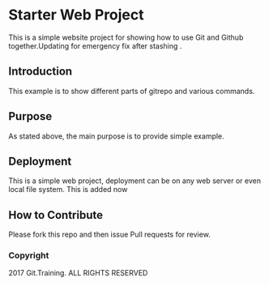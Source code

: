 # Starter  Web Project

This is a simple website project for showing how to use
Git and Github together.Updating for emergency fix after stashing .

## Introduction
This example is to show different parts of gitrepo and various
commands.

## Purpose
As stated above, the main purpose is to provide simple example.

## Deployment
This is a simple web project, deployment can be on any web server or even
local file system.
This is added now

## How to Contribute
Please fork this repo and then issue Pull requests for review.

### Copyright
2017 Git.Training. ALL RIGHTS RESERVED

